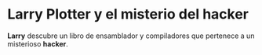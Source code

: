 # Larry Plotter y el misterio del hacker

**Larry** descubre un libro de ensamblador y compiladores que pertenece a un misterioso 
**hacker**.
